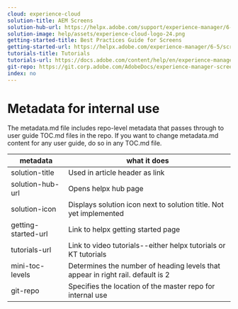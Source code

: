 ```yaml
---
cloud: experience-cloud
solution-title: AEM Screens
solution-hub-url: https://helpx.adobe.com/support/experience-manager/6-5.html
solution-image: help/assets/experience-cloud-logo-24.png
getting-started-title: Best Practices Guide for Screens
getting-started-url: https://helpx.adobe.com/experience-manager/6-5/screens/user-guide.html
tutorials-title: Tutorials
tutorials-url: https://docs.adobe.com/content/help/en/experience-manager-screens/using/about-guide.html
git-repo: https://git.corp.adobe.com/AdobeDocs/experience-manager-screens.en
index: no
---
```


# Metadata for internal use

The metadata.md file includes repo-level metadata that passes through to user guide TOC.md files in the repo. If you want to change metadata.md content for any user guide, do so in any TOC.md file.

| metadata | what it does |
|--- |--- |
| solution-title | Used in article header as link |
| solution-hub-url | Opens helpx hub page |
| solution-icon | Displays solution icon next to solution title. Not yet implemented |
| getting-started-url | Link to helpx getting started page |
| tutorials-url | Link to video tutorials--either helpx tutorials or KT tutorials |
| mini-toc-levels | Determines the number of heading levels that appear in right rail. default is 2 |
| git-repo | Specifies the location of the master repo for internal use |
